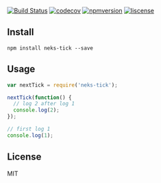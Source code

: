 [![Build Status](https://travis-ci.org/wsqviva/neks-tick.png)](https://travis-ci.org/wsqviva/neks-tick)
[![codecov](https://codecov.io/gh/wsqviva/neks-tick/branch/master/graph/badge.svg)](https://codecov.io/gh/wsqviva/neks-tick)
[![npmversion](https://img.shields.io/npm/v/neks-tick.svg)](https://www.npmjs.com/package/neks-tick)
[![liscense](https://img.shields.io/npm/l/neks-tick.svg)](https://www.npmjs.com/package/neks-tick)

## Install

`npm install neks-tick --save`

## Usage

```js
var nextTick = require('neks-tick');

nextTick(function() {
  // log 2 after log 1
  console.log(2);
});

// first log 1
console.log(1);
```

## License

MIT
